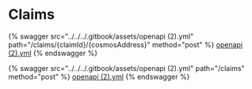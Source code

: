 # Claims



{% swagger src="../../../.gitbook/assets/openapi (2).yml" path="/claims/{claimId}/{cosmosAddress}" method="post" %}
[openapi (2).yml](<../../../.gitbook/assets/openapi (2).yml>)
{% endswagger %}

{% swagger src="../../../.gitbook/assets/openapi (2).yml" path="/claims" method="post" %}
[openapi (2).yml](<../../../.gitbook/assets/openapi (2).yml>)
{% endswagger %}
